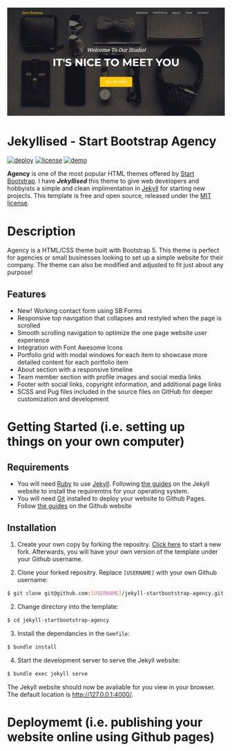 [![](assets/img/screenshot.png)](https://github.com/davehorsfall/jekyll-startbootstrap-agency)

# Jekyllised - Start Bootstrap Agency

[![deploy](https://github.com/davehorsfall/jekyll-startbootstrap-agency/actions/workflows/jekyll.yml/badge.svg)](https://github.com/davehorsfall/jekyll-startbootstrap-agency/actions/workflows/jekyll.yml)
[![license](https://img.shields.io/badge/license-MIT-blue)](LICENSE)
[![demo](https://img.shields.io/badge/demo-view-blue)](https://davehorsfall.github.io/jekyll-startbootstrap-agency/)

**Agency** is one of the most popular HTML themes offered by [Start Bootstrap](https://startbootstrap.com/). I have _**Jekyllised**_ this theme to give web developers and hobbyists a simple and clean implimentation in [Jekyll](https://jekyllrb.com/) for starting new projects. This template is free and open source, released under the [MIT license](LICENSE).

# Description

Agency is a HTML/CSS theme built with Bootstrap 5. This theme is perfect for agencies or small businesses looking to set up a simple website for their company. The theme can also be modified and adjusted to fit just about any purpose! 

## Features

* New! Working contact form using SB Forms
* Responsive top navigation that collapses and restyled when the page is scrolled
* Smooth scrolling navigation to optimize the one page website user experience
* Integration with Font Awesome Icons
* Portfolio grid with modal windows for each item to showcase more detailed content for each portfolio item
* About section with a responsive timeline
* Team member section with profile images and social media links
* Footer with social links, copyright information, and additional page links
* SCSS and Pug files included in the source files on GitHub for deeper customization and development

# Getting Started (i.e. setting up things on your own computer)

## Requirements

* You will need [Ruby](https://jekyllrb.com/docs/installation/) to use [Jekyll](https://jekyllrb.com/). Following [the guides](https://jekyllrb.com/docs/installation/) on the Jekyll website to install the requiremtns for your operating system.
* You will need [Git](https://github.com/git-guides/install-git) installed to deploy your website to Github Pages. Follow [the guides](https://github.com/git-guides/install-git) on the Github website 

## Installation

1. Create your own copy by forking the repositry. [Click here](https://github.com/davehorsfall/jekyll-startbootstrap-agency/fork) to start a new fork. Afterwards, you will have your own version of the template under your Github username.

2. Clone your forked repositry. Replace `[USERNAME]` with your own Github username:

```sh
$ git clone git@github.com:[USERNAME]/jekyll-startbootstrap-agency.git
```

2. Change directory into the template:

```sh
$ cd jekyll-startbootstrap-agency
```
3. Install the dependancies in the `Gemfile`:

```sh
$ bundle install 
```

4. Start the development server to serve the Jekyll website:

```sh
$ bundle exec jekyll serve
```

The Jekyll website should now be avaliable for you view in your browser. The default location is http://127.0.0.1:4000/. 

# Deploymemt (i.e. publishing your website online using Github pages)

